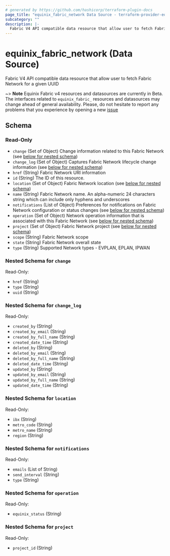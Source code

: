 ```yaml
---
# generated by https://github.com/hashicorp/terraform-plugin-docs
page_title: "equinix_fabric_network Data Source - terraform-provider-equinix"
subcategory: ""
description: |-
  Fabric V4 API compatible data resource that allow user to fetch Fabric Network for a given UUID
---
```


# equinix_fabric_network (Data Source)

Fabric V4 API compatible data resource that allow user to fetch Fabric Network for a given UUID

~> **Note** Equinix Fabric v4 resources and datasources are currently in Beta. The interfaces related to `equinix_fabric_` resources and datasources may change ahead of general availability. Please, do not hesitate to report any problems that you experience by opening a new [issue](https://github.com/equinix/terraform-provider-equinix/issues/new?template=bug.md)



<!-- schema generated by tfplugindocs -->
## Schema

### Read-Only

- `change` (Set of Object) Change information related to this Fabric Network (see [below for nested schema](#nestedatt--change))
- `change_log` (Set of Object) Captures Fabric Network lifecycle change information (see [below for nested schema](#nestedatt--change_log))
- `href` (String) Fabric Network URI information
- `id` (String) The ID of this resource.
- `location` (Set of Object) Fabric Network location (see [below for nested schema](#nestedatt--location))
- `name` (String) Fabric Network name. An alpha-numeric 24 characters string which can include only hyphens and underscores
- `notifications` (List of Object) Preferences for notifications on Fabric Network configuration or status changes (see [below for nested schema](#nestedatt--notifications))
- `operation` (Set of Object) Network operation information that is associated with this Fabric Network (see [below for nested schema](#nestedatt--operation))
- `project` (Set of Object) Fabric Network project (see [below for nested schema](#nestedatt--project))
- `scope` (String) Fabric Network scope
- `state` (String) Fabric Network overall state
- `type` (String) Supported Network types - EVPLAN, EPLAN, IPWAN

<a id="nestedatt--change"></a>
### Nested Schema for `change`

Read-Only:

- `href` (String)
- `type` (String)
- `uuid` (String)


<a id="nestedatt--change_log"></a>
### Nested Schema for `change_log`

Read-Only:

- `created_by` (String)
- `created_by_email` (String)
- `created_by_full_name` (String)
- `created_date_time` (String)
- `deleted_by` (String)
- `deleted_by_email` (String)
- `deleted_by_full_name` (String)
- `deleted_date_time` (String)
- `updated_by` (String)
- `updated_by_email` (String)
- `updated_by_full_name` (String)
- `updated_date_time` (String)


<a id="nestedatt--location"></a>
### Nested Schema for `location`

Read-Only:

- `ibx` (String)
- `metro_code` (String)
- `metro_name` (String)
- `region` (String)


<a id="nestedatt--notifications"></a>
### Nested Schema for `notifications`

Read-Only:

- `emails` (List of String)
- `send_interval` (String)
- `type` (String)


<a id="nestedatt--operation"></a>
### Nested Schema for `operation`

Read-Only:

- `equinix_status` (String)


<a id="nestedatt--project"></a>
### Nested Schema for `project`

Read-Only:

- `project_id` (String)

